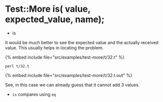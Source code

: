# Test::More is(  value,   expected_value,   name);

* is


It would be much better to see the expected value and the actually received value.
This usually helps in locating the problem.


{% embed include file="src/examples/test-more/t/32.t" %}

```
perl t/32.t
```

{% embed include file="src/examples/test-more/t/32.t.out" %}

See, in this case we can already guess that it cannot add 3 values.

* `is` compares using `eq`



